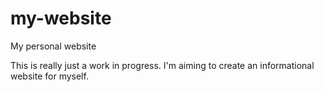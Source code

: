 my-website
==========

My personal website

This is really just a work in progress. I'm aiming to create an informational website for myself.
